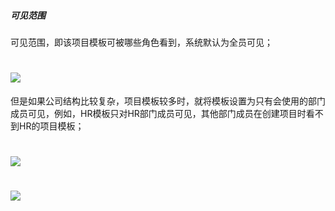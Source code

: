 ##### 可见范围

可见范围，即该项目模板可被哪些角色看到，系统默认为全员可见；

# ![](/assets/12可见范围1.png)

但是如果公司结构比较复杂，项目模板较多时，就将模板设置为只有会使用的部门成员可见，例如，HR模板只对HR部门成员可见，其他部门成员在创建项目时看不到HR的项目模板；

# ![](/assets/12可见范围2.png)

# ![](/assets/12可见范围3.png)



